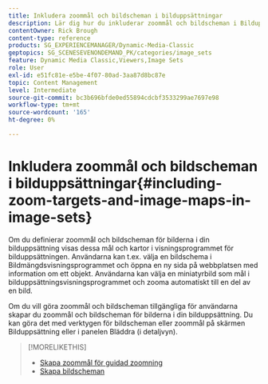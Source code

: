 ```yaml
---
title: Inkludera zoommål och bildscheman i bilduppsättningar
description: Lär dig hur du inkluderar zoommål och bildscheman i Bilduppsättningar i Adobe Dynamic Media Classic.
contentOwner: Rick Brough
content-type: reference
products: SG_EXPERIENCEMANAGER/Dynamic-Media-Classic
geptopics: SG_SCENESEVENONDEMAND_PK/categories/image_sets
feature: Dynamic Media Classic,Viewers,Image Sets
role: User
exl-id: e51fc81e-e5be-4f07-80ad-3aa87d8bc87e
topic: Content Management
level: Intermediate
source-git-commit: bc3b696bfde0ed55894cdcbf3533299ae7697e98
workflow-type: tm+mt
source-wordcount: '165'
ht-degree: 0%

---
```


# Inkludera zoommål och bildscheman i bilduppsättningar{#including-zoom-targets-and-image-maps-in-image-sets}

Om du definierar zoommål och bildscheman för bilderna i din bilduppsättning visas dessa mål och kartor i visningsprogrammet för bilduppsättningen. Användarna kan t.ex. välja en bildschema i Bildmängdsvisningsprogrammet och öppna en ny sida på webbplatsen med information om ett objekt. Användarna kan välja en miniatyrbild som mål i bilduppsättningsvisningsprogrammet och zooma automatiskt till en del av en bild.

Om du vill göra zoommål och bildscheman tillgängliga för användarna skapar du zoommål och bildscheman för bilderna i din bilduppsättning. Du kan göra det med verktygen för bildscheman eller zoommål på skärmen Bilduppsättning eller i panelen Bläddra (i detaljvyn).

>[!MORELIKETHIS]
>
>* [Skapa zoommål för guidad zoomning](creating-zoom-targets-guided-zoom.md#creating_zoom_targets_for_guided_zoom)
>* [Skapa bildscheman](creating-image-maps.md#creating_image_maps)
